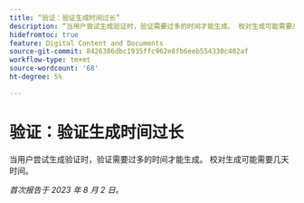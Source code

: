 ```yaml
---
title: “验证：验证生成时间过长”
description: “当用户尝试生成验证时，验证需要过多的时间才能生成。 校对生成可能需要几天时间。”
hidefromtoc: true
feature: Digital Content and Documents
source-git-commit: 8426386dbc1935ffc962e8fb6eeb554330c402af
workflow-type: tm+mt
source-wordcount: '68'
ht-degree: 5%

---
```



# 验证：验证生成时间过长

当用户尝试生成验证时，验证需要过多的时间才能生成。 校对生成可能需要几天时间。

_首次报告于 2023 年 8 月 2 日。_
